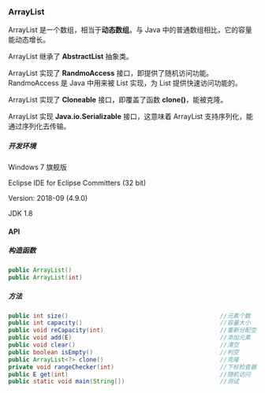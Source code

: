 ### ArrayList

ArrayList 是一个数组，相当于**动态数组**。与 Java 中的普通数组相比，它的容量能动态增长。

ArrayList 继承了 **AbstractList** 抽象类。

ArrayList 实现了 **RandmoAccess** 接口，即提供了随机访问功能。RandmoAccess 是 Java 中用来被 List 实现，为 List 提供快速访问功能的。

ArrayList 实现了 **Cloneable** 接口，即覆盖了函数 **clone()**，能被克隆。 

ArrayList 实现 **Java.io.Serializable** 接口，这意味着 ArrayList 支持序列化，能通过序列化去传输。

##### 开发环境

Windows 7 旗舰版

Eclipse IDE for Eclipse Committers (32 bit)

Version: 2018-09 (4.9.0)

JDK 1.8

#### API

##### 构造函数

```.java
public ArrayList()
public ArrayList(int)
```

##### 方法

```.java
public int size()											//元素个数
public int capacity()										//容量大小
public void reCapacity(int)									//重新分配空间
public void add(E)											//添加元素
public void clear()											//清空
public boolean isEmpty()									//判空
public ArrayList<?> clone()									//克隆
private void rangeChecker(int)								//下标检查器
public E get(int)											//随机访问
public static void main(String[])							//测试
```


